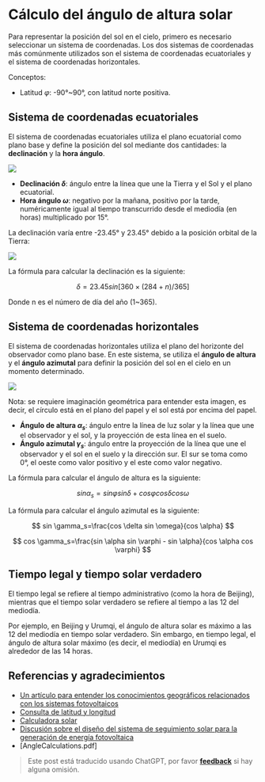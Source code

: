# Cálculo del ángulo de altura solar

Para representar la posición del sol en el cielo, primero es necesario seleccionar un sistema de coordenadas. Los dos sistemas de coordenadas más comúnmente utilizados son el sistema de coordenadas ecuatoriales y el sistema de coordenadas horizontales.

Conceptos:

- Latitud $\varphi$: -90°~90°, con latitud norte positiva.

## Sistema de coordenadas ecuatoriales

El sistema de coordenadas ecuatoriales utiliza el plano ecuatorial como plano base y define la posición del sol mediante dos cantidades: la **declinación** y la **hora ángulo**.

![](https://wiki-media-1253965369.cos.ap-guangzhou.myqcloud.com/img/20220302221638.png)

- **Declinación $\delta$**: ángulo entre la línea que une la Tierra y el Sol y el plano ecuatorial.
- **Hora ángulo $\omega$**: negativo por la mañana, positivo por la tarde, numéricamente igual al tiempo transcurrido desde el mediodía (en horas) multiplicado por 15°.

La declinación varía entre -23.45° y 23.45° debido a la posición orbital de la Tierra:

![](https://wiki-media-1253965369.cos.ap-guangzhou.myqcloud.com/img/20220302222024.png)

La fórmula para calcular la declinación es la siguiente:

$$
\delta =23.45sin[360×(284+n)/365]
$$

Donde n es el número de día del año (1~365).

## Sistema de coordenadas horizontales

El sistema de coordenadas horizontales utiliza el plano del horizonte del observador como plano base. En este sistema, se utiliza el **ángulo de altura** y el **ángulo azimutal** para definir la posición del sol en el cielo en un momento determinado.

![](https://wiki-media-1253965369.cos.ap-guangzhou.myqcloud.com/img/20220302222855.png)

Nota: se requiere imaginación geométrica para entender esta imagen, es decir, el círculo está en el plano del papel y el sol está por encima del papel.

- **Ángulo de altura $\alpha_s$**: ángulo entre la línea de luz solar y la línea que une el observador y el sol, y la proyección de esta línea en el suelo.
- **Ángulo azimutal $\gamma_s$**: ángulo entre la proyección de la línea que une el observador y el sol en el suelo y la dirección sur. El sur se toma como 0°, el oeste como valor positivo y el este como valor negativo.

La fórmula para calcular el ángulo de altura es la siguiente:

$$
sin \alpha_s =sin \varphi sin \delta+cos \varphi cos\delta cos \omega
$$

La fórmula para calcular el ángulo azimutal es la siguiente:

$$
sin \gamma_s=\frac{cos \delta sin \omega}{cos \alpha}
$$

$$
cos \gamma_s=\frac{sin \alpha sin \varphi - sin \alpha}{cos \alpha cos \varphi}
$$

## Tiempo legal y tiempo solar verdadero

El tiempo legal se refiere al tiempo administrativo (como la hora de Beijing), mientras que el tiempo solar verdadero se refiere al tiempo a las 12 del mediodía.

Por ejemplo, en Beijing y Urumqi, el ángulo de altura solar es máximo a las 12 del mediodía en tiempo solar verdadero. Sin embargo, en tiempo legal, el ángulo de altura solar máximo (es decir, el mediodía) en Urumqi es alrededor de las 14 horas.

## Referencias y agradecimientos

- [Un artículo para entender los conocimientos geográficos relacionados con los sistemas fotovoltaicos](https://mp.weixin.qq.com/s/65Pi-s68-NaP2Qi3Ia3wdA)
- [Consulta de latitud y longitud](https://jingweidu.bmcx.com/)
- [Calculadora solar](https://github.com/asheshwor/solar-calculator)
- [Discusión sobre el diseño del sistema de seguimiento solar para la generación de energía fotovoltaica](http://www.360doc.com/content/18/0703/13/7941214_767348251.shtml)
- [AngleCalculations.pdf]

> Este post está traducido usando ChatGPT, por favor [**feedback**](https://github.com/linyuxuanlin/Wiki_MkDocs/issues/new) si hay alguna omisión.